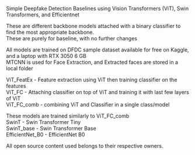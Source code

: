 Simple Deepfake Detection Baselines using Vision Transformers (ViT), Swin Transformers, and Efficientnet

These are different backbone models attached with a binary classifier to find the most appropriate backbone.  
These are purely for baseline, with no further changes

All models are trained on DFDC sample dataset available for free on Kaggle, and a laptop with RTX 3050 6 GB  
MTCNN is used for Face Extraction, and Extracted faces are stored in a local folder

ViT_FeatEx - Feature extraction using ViT then training classifier on the features  
ViT_FC - Attaching classifier on top of ViT and training it with last few layers of ViT  
ViT_FC_comb - combining ViT and Classifier in a single class/model

These models are trained similarly to ViT_FC_comb  
SwinT - Swin Transformer Tiny  
SwinT_base - Swin Transformer Base  
EfficientNet_B0 - EfficientNet B0



All open source content used belongs to their respective owners.
